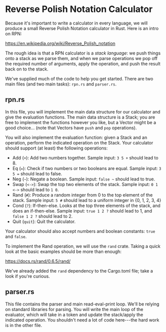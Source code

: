 # Reverse Polish Notation Calculator

Because it's important to write a calculator in every language, we will produce
a small Reverse Polish Notation calculator in Rust. Here is an intro on RPN:

https://en.wikipedia.org/wiki/Reverse_Polish_notation

The rough idea is that a RPN calculator is a *stack language*: we push things
onto a stack as we parse them, and when we parse operations we pop off the
required number of arguments, apply the operation, and push the result back on
to the stack.

We've supplied much of the code to help you get started. There are two main
files (and two main tasks): `rpn.rs` and `parser.rs`.

## rpn.rs

In this file, you will implement the main data structure for our calculator and
give the evaluation functions. The main data structure is a Stack; you are free
to implement the functions however you like, but a Vector might be a good
choice... (note that Vectors have `push` and `pop` operations).

You will also implement the evaluation function: given a Stack and an operation,
perform the indicated operation on the Stack. Your calculator should support (at
least) the following operations:

* Add (`+`): Add two numbers together. Sample input: `3 5 +` should lead to 8.
* Eq (`=`): Check if two numbers or two booleans are equal. Sample input: `3 5 =` should lead to false.
* Neg (`~`): Negate a boolean. Sample input: `false ~` should lead to true.
* Swap (`<->`): Swap the top two elements of the stack. Sample input: `0 1 <->` should lead to `1 0`.
* Rand (`#`): Produce a random integer from 0 to the top element of the stack. Sample input: `5 #` should lead to a uniform integer in {0, 1, 2, 3, 4}
* Cond (`?`): If-then-else. Looks at the top three elements of the stack, and 
  does an if-then-else. Sample input: `true 1 2 ?` should lead to 1, and `false 1 2 ?` should lead to 2.
* Quit (`quit`): Quit the calculator.

Your calculator should also accept numbers and boolean constants: `true` and `false`.

To implement the Rand operation, we will use the `rand` crate. Taking a quick
look at the basic examples should be more than enough:

https://docs.rs/rand/0.6.5/rand/

We've already added the `rand` dependency to the Cargo.toml file; take a look if
you're curious.

## parser.rs

This file contains the parser and main read-eval-print loop. We'll be relying on
standard libraries for parsing. You will write the main loop of the evaluator,
which will take in a token and update the stack/apply the indicated operation.
You shouldn't need a lot of code here---the hard work is in the other file.
